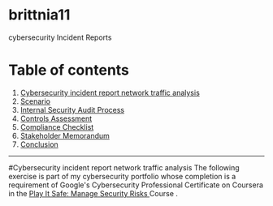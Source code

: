 # brittnia11
cybersecurity Incident Reports

# Table of contents

1. [Cybersecurity incident report network traffic analysis](#one)
2. [Scenario](#scenario)
4. [Internal Security Audit Process](#process)
5. [Controls Assessment](#control-assessment)
6. [Compliance Checklist](#compliance-checklist)
7. [Stakeholder Memorandum](#stakeholder-memo)
8. [Conclusion](#conclusion)

-------
#Cybersecurity incident report network traffic analysis <a name="one">
The following exercise is part of my cybersecurity portfolio whose completion is a requirement of Google's Cybersecurity Professional Certificate on Coursera in the  <a href='https://www.coursera.org/learn/manage-security-risks?specialization=cybersecurity-certificate'> Play It Safe: Manage Security Risks </a> Course .
